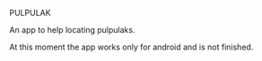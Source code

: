 PULPULAK

An app to help locating pulpulaks.

At this moment the app works only for android and is not finished.
